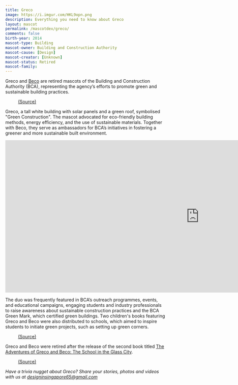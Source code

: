 ```yaml
---
title: Greco
image: https://i.imgur.com/HKL9opn.png
description: Everything you need to know about Greco
layout: mascot
permalink: /mascotdex/greco/
comments: false
birth-year: 2014
mascot-type: Building
mascot-owner: Building and Construction Authority
mascot-cause: [Design]
mascot-creator: [Unknown]
mascot-status: Retired
mascot-family: 
---
```


Greco and <a href="https://www.designinsingapore.com/mascotdex/beco/" target="_blank">Beco</a> are retired mascots of the Building and Construction Authority (BCA), representing the agency’s efforts to promote green and sustainable building practices.

<figure>
<img src="https://i.imgur.com/OCtsQeb.jpg" alt="">
<figcaption><a href="https://dasmondkoh.com/hi-greco-beco/" target="_blank">(Source)</a></figcaption>
</figure>

Greco, a tall white building with solar panels and a green roof, symbolised "Green Construction". The mascot advocated for eco-friendly building methods, energy efficiency, and the use of sustainable materials. Together with Beco, they serve as ambassadors for BCA’s initiatives in fostering a greener and more sustainable built environment.

<div class="video-responsive"><iframe width="1217" height="480" src="https://www.youtube.com/embed/MyRH5LFmw4E" title="Episode 2: Greco gets a makeover" frameborder="0" allow="accelerometer; autoplay; clipboard-write; encrypted-media; gyroscope; picture-in-picture; web-share" referrerpolicy="strict-origin-when-cross-origin" allowfullscreen></iframe> </div>

The duo was frequently featured in BCA’s outreach programmes, events, and educational campaigns, engaging students and industry professionals to raise awareness about sustainable construction practices and the BCA Green Mark, which certified green buildings. Two children's books featuring Greco and Beco were also distributed to schools, which aimed to inspire students to initiate green projects, such as setting up green corners.

<figure>
<img src="https://i.imgur.com/jbA56F6.png" alt="">
<figcaption><a href="https://www.gwen-lee.com/post/2017/06/28/a-new-adventure-for-greco-and-beco " target="_blank">(Source)</a></figcaption>
</figure>

Greco and Beco were retired after the release of the second book titled <a href="https://www.ecda.gov.sg/docs/growbeanstalklibraries/default-document-library/ideas-resources-from-community-partners/the-adventures-of-greco-beco---the-school-in-the-glass-city.pdf" target="_blank">The Adventures of Greco and Beco: The School in the Glass City</a>.

<figure>
<img src="https://i.imgur.com/mUhTWg1.jpg" alt="">
<figcaption><a href="https://www.facebook.com/BCASingapore/posts/pfbid0AjoGbEHQJVvs2i1eYzTDuwZ1mVgyG4RM6a26AKdTjercrsw6mjR1n9PMTVEPrJBbl" target="_blank">(Source)</a></figcaption>
</figure>

<i>Have a trivia nugget about Greco? Share your stories, photos and videos with us at designinsingapore65@gmail.com</i>
